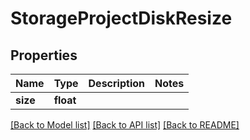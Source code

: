 # StorageProjectDiskResize

## Properties
Name | Type | Description | Notes
------------ | ------------- | ------------- | -------------
**size** | **float** |  | 

[[Back to Model list]](../README.md#documentation-for-models) [[Back to API list]](../README.md#documentation-for-api-endpoints) [[Back to README]](../README.md)


